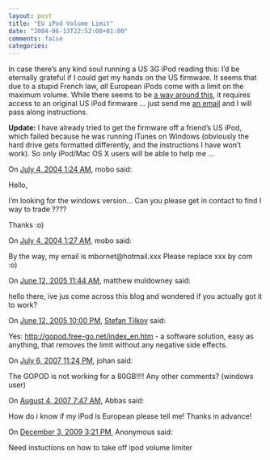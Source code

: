 ```yaml
---
layout: post
title: "EU iPod Volume Limit"
date: "2004-06-13T22:52:00+01:00"
comments: false
categories: 
---
```


<p>In case there&#8217;s any kind soul running a US 3G iPod reading this: I&#8217;d be eternally grateful if I could get my hands on the US firmware. It seems that due to a stupid French law, <em>all</em> European iPods come with a limit on the maximum volume. While there seems to be <a href="http://www.bsodmike.com/ipodnocap.html">a way around this</a>, it requires access to an original US iPod firmware &#8230; just send me <a href="mailto:stefan.tilkov@innoq.com">an email</a> and I will pass along instructions.</p>

<p><strong>Update:</strong>  I have already tried to get the firmware off a friend&#8217;s US iPod, which failed because he was running iTunes on Windows (obviously the hard drive gets formatted differently, and the instructions I have won&#8217;t work). So only iPod/Mac OS X users will be able to help me &#8230;</p>

<section class="comments">

<div class="comment" id="comment-308">
On <a href="#comment-308" title="Permalink to this comment">July  4, 2004  1:24 AM</a>, mobo
said:
<p>Hello,</p>

<p>I&#8217;m looking for the windows version&#8230;
Can you please get in contact to find I way to trade ????</p>

<p>Thanks :o)</p>


<div class="comment" id="comment-309">
On <a href="#comment-309" title="Permalink to this comment">July  4, 2004  1:27 AM</a>, mobo
said:
<p>By the way, my email is mbornet@hotmail.xxx
Please replace xxx by com :o)</p>


<div class="comment" id="comment-310">
On <a href="#comment-310" title="Permalink to this comment">June 12, 2005 11:44 AM</a>, matthew muldowney
said:
<p>hello there, ive jus come across this blog and wondered if you actually got it to work?</p>


<div class="comment" id="comment-311">
On <a href="#comment-311" title="Permalink to this comment">June 12, 2005 10:00 PM</a>, <a href="/en/staff/st/">Stefan Tilkov</a>
said:
<p>Yes: <a href="http://gopod.free-go.net/index_en.htm" rel="nofollow" /><a href="http://gopod.free-go.net/index_en.htm" rel="nofollow">http://gopod.free-go.net/index_en.htm</a> - a software solution, easy as anything, that removes the limit without any negative side effects.</p>


<div class="comment" id="comment-312">
On <a href="#comment-312" title="Permalink to this comment">July  6, 2007 11:24 PM</a>, johan
said:
<p>The GOPOD is not working for a 80GB!!!! Any other comments? (windows user)</p>


<div class="comment" id="comment-313">
On <a href="#comment-313" title="Permalink to this comment">August  4, 2007  7:47 AM</a>, Abbas
said:
<p>How do i know if my iPod is European please tell me!
Thanks in advance!</p>


<div class="comment" id="comment-2088">
On <a href="#comment-2088" title="Permalink to this comment">December  3, 2009  3:21 PM</a>, Anonymous
said:
<p>Need instuctions on how to take off ipod volume limiter</p>


</section>


